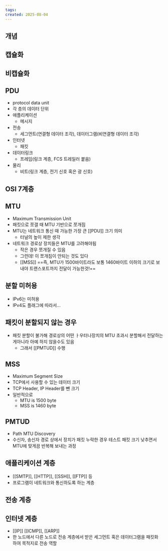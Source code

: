 ```yaml
---
tags: 
created: 2025-08-04
---
```

## 개념
## 캡슐화
## 비캡슐화
## PDU 
- protocol data unit
- 각 층의 데이터 단위
- 애플리케이션
	- 메시지
- 전송
	- 세그먼트(연결형 데이터 조각), 데이터그램(비연결형 데이터 조각)
- 인터넷
	- 패킷
- 데이터링크
	- 프레임(링크 계층, FCS 트레일러 붙음)
- 물리 
	- 비트(링크 계층, 전기 신호 혹은 광 신호)
## OSI 7계층
## MTU

- Maximum Transmission Unit
- 패킷으로 쪼갤 때 MTU 기반으로 쪼개짐
- MTU는 네트워크 통신 때 가능한 가장 큰 [[PDU]] 크기 의미
	- 터널의 높이 제한 생각
- 네트워크 경로상 장치들은 MTU를 고려해야됨
	- 작은 경우 쪼개질 수 있음
	- 그런데! 이 쪼개짐이 안되는 것도 있다
	- [[MSS]]
==즉, MTU가 1500바이트라도 보통 1460바이트 이하의 크기로 보내야 트랜스포트까지 전달이 가능한것!==
## 분할 미허용
- IPv6는 미허용
- IPv4도 플래그에 따라서...
## 패킷이 분할되지 않는 경우
- 패킷 분할이 불가해 경로상의 어떤 ㅏ우터나장치의 MTU 초과시 분할해서 전달하는게아니라 아예 하지 않을수도 있음
	- 그래서 [[PMTUD]] 수행
## MSS
- Maximum Segment Size
- TCP에서 사용할 수 있는 데이터 크기
- TCP Header, IP Header를 뺀 크기
- 일반적으로
	- MTU is 1500 byte
	- MSS is 1460 byte
## PMTUD

- Path MTU Discovery
- 수신자, 송신자 경로 상에서 장치가 패킷 누락한 경우 테스트 패킷 크기 낮추면서 MTU에 맞게끔 반복해 보내는 과정
## 애플리케이션 계층
- [[SMTP]], [[HTTP]], [[SSH]], [[FTP]] 등
- 프로그램이 네트워크와 통신하도록 하는 계층

## 전송 계층
## 인터넷 계층
- [[IP]] [[ICMP]], [[ARP]]
- 한 노드에서 다른 노드로 전송 계층에서 받은 세그먼트 혹은 데이터그램을 패킷화 하여 목적지로 전송 역할
